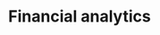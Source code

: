 ---
title: "Financial analytics"
excerpt: "Financial analytics and credit risk prediction"
git_url: "https://github.com/savoga/financial-data-analytics/"
image: "https://i.dlpng.com/static/png/6567044_preview.png"
publish: true
---